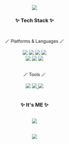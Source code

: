 <!-- **20kyi/20kyi** is a ✨ _special_ ✨ repository because its `README.md` (this file) appears on your GitHub profile. -->
<!-- Here are some ideas to get you started:

- 🔭 I’m currently working on ...
- 🌱 I’m currently learning ...
- 👯 I’m looking to collaborate on ...
- 🤔 I’m looking for help with ...
- 💬 Ask me about ...
- 📫 How to reach me: ...
- 😄 Pronouns: ...
- ⚡ Fun fact: ... -->

<div align="center">
  <img src="https://capsule-render.vercel.app/api?type=waving&color=auto&height=250&section=header&text=Hello%20I'm%20YoungIm&fontSize=50" />
<!--   <img src="https://capsule-render.vercel.app/api?type=slice&color=auto&height=200&text=HELLO&fontAlign=70&rotate=13&fontAlignY=25&desc=I'm%20Young%20Im&descAlign=70.&descAlignY=44" /> -->
  <h3>✨ Tech Stack ✨</h3>
</div>

<br>

<div align="center">
  <p>🪄 Platforms & Languages 🪄</p>
  <img src="https://img.shields.io/badge/Vue.js-4FC08D?style=flat&logo=vuedotjs&logoColor=white"/>
  <img src="https://img.shields.io/badge/Vuetify-1867C0?style=flat&logo=vuetify&logoColor=white" />
  <img src="https://img.shields.io/badge/Bootstrap-7952B3?style=flat&logo=bootstrap&logoColor=white" />
  <img src="https://img.shields.io/badge/JSON-000000?style=flat&logo=json&logoColor=white" />
  <br>
  <img src="https://img.shields.io/badge/Node.js-339933?style=flat&logo=nodedotjs&logoColor=white" />
  <img src="https://img.shields.io/badge/MySQL-4479A1?style=flat&logo=mysql&logoColor=white" />
  <img src="https://img.shields.io/badge/JavaScript-F7DF1E?style=flat&logo=javascript&logoColor=white" />
</div>

<br>

<div align="center">
  <p>🪄 Tools 🪄</p>
  <img src="https://img.shields.io/badge/VSCode-007ACC?style=flat&logo=visualstudiocode&logoColor=white" />
  <a href="https://github.com/inthyes/capstone_DD846_team1">
    <img src="https://img.shields.io/badge/Github-181717?style=flat&logo=github&logoColor=white" />
  </a>
  <a href="https://www.notion.so/1-62a7c2fafd9548f2b6776b367ecc50a1?pvs=4">
    <img src="https://img.shields.io/badge/Notion-000000?style=flat&logo=notion&logoColor=white" />
  </a>
</div>

<br>

<div align=center>
  <h3>✨ It's ME ✨</h3>
</div>

<br>

<div align="center">
  <img src="https://github-readme-stats.vercel.app/api/top-langs/?username=20kyi&layout=compact"><br><br>
<!--   <img src="https://github-readme-stats.vercel.app/api?username=20kyi&show_icons=true&theme=dracula"><br><br> -->
<!--   <img src="http://mazassumnida.wtf/api/v2/generate_badge?boj=20kyi"><br><br>
  <img src="http://mazandi.herokuapp.com/api?handle=20kyi&theme=warm"> -->
</div>

<br>

<div align="center">
  <img src="https://capsule-render.vercel.app/api?type=waving&color=auto&height=200&section=footer" />
</div>
